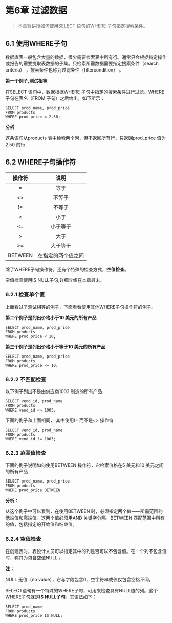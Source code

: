 # 第6章 过滤数据

>   本章将讲授如何使用SELECT 语句的WHERE 子句指定搜索条件。

## 6.1 使用WHERE子句

 数据库表一般包含大量的数据，很少需要检索表中所有行。通常只会根据特定操作或报告的需要提取表数据的子集。只检索所需数据需要指定搜索条件（search criteria） ，搜索条件也称为过滤条件（filtercondition） 。



**第一个例子,测试相等**

在SELECT 语句中，数据根据WHERE 子句中指定的搜索条件进行过滤。WHERE 子句在表名（FROM 子句）之后给出，如下所示：

```
SELECT prod_name, prod_price
FROM products
WHERE prod_price = 2.50;
```

**分析**

 这条语句从products 表中检索两个列，但不返回所有行，只返回prod_price 值为2.50 的行



## 6.2 WHERE子句操作符



| 操作符  |        说明        |
| :-----: | :----------------: |
|    =    |        等于        |
|   <>    |       不等于       |
|   !=    |       不等于       |
|    <    |        小于        |
|   <=    |      小于等于      |
|    >    |        大于        |
|   >=    |      大于等于      |
| BETWEEN | 在指定的两个值之间 |

除了WHERE子句操作符，还有个特殊的检查方式，**空值检查**。

空值检查使用IS NULL子句,详细介绍在本章最末。

### 6.2.1 检查单个值

上面看过了测试相等的例子，下面看看使用其他WHERE子句操作符的例子。

 **第二个例子是列出价格小于10 美元的所有产品**

```
SELECT prod_name, prod_price
FROM products
WHERE prod_price < 10;
```
 **第三个例子是列出价格小于等于10 美元的所有产品**

```
SELECT prod_name, prod_price
FROM products
WHERE prod_price <= 10;
```

### 6.2.2 不匹配检查

以下例子列出不是由供应商1003 制造的所有产品

```
SELECT vend_id, prod_name
FROM products
WHERE vend_id <> 1003;
```

下面的例子和上面相同， 其中使用!= 而不是<> 操作符

```
SELECT vend_id, prod_name
FROM products
WHERE vend_id != 1003;
```

### 6.2.3 范围值检查

下面的例子说明如何使用BETWEEN 操作符，它检索价格在5 美元和10 美元之间的所有产品

```
SELECT prod_name, prod_price
FROM products
WHERE prod_price BETWEEN
```

**分析：**

 从这个例子中可以看到，在使用BETWEEN 时，必须指定两个值——所需范围的低端值和高端值。这两个值必须用AND 关键字分隔。BETWEEN 匹配范围中所有的值，包括指定的开始值和结束值。

### 6.2.4 空值检查

 在创建表时，表设计人员可以指定其中的列是否可以不包含值。在一个列不包含值时，称其为包含空值NULL 。

**注：**

NULL 无值（no value），它与字段包含0、空字符串或仅仅包含空格不同。 

SELECT语句有一个特殊的WHERE子句，可用来检查具有NULL值的列。这个WHERE子句就是**IS NULL子句**。其语法如下：

```
SELECT prod_name
FROM products
WHERE prod_price IS NULL;
```

